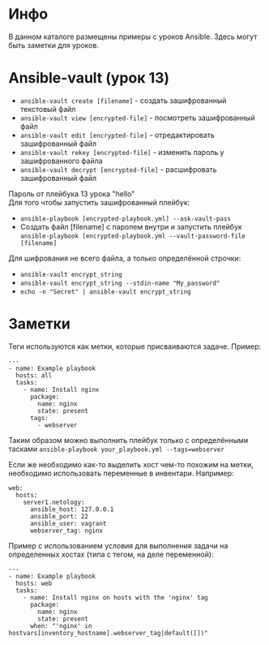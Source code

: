 # Инфо
В данном каталоге размещены примеры с уроков Ansible. Здесь могут быть заметки для уроков.
  
# Ansible-vault (урок 13)  
* ```ansible-vault create [filename]``` - создать зашифрованный текстовый файл
* ```ansible-vault view [encrypted-file]``` - посмотреть зашифрованный файл
* ```ansible-vault edit [encrypted-file]``` - отредактировать зашифрованный файл
* ```ansible-vault rekey [encrypted-file]``` - изменить пароль у зашифрованного файла
* ```ansible-vault decrypt [encrypted-file]``` - расшифровать зашифрованный файл

Пароль от плейбука 13 урока "hello"  
Для того чтобы запустить зашифрованный плейбук:  
* ```ansible-playbook [encrypted-playbook.yml] --ask-vault-pass```
* Создать файл [filename] с паролем внутри и запустить плейбук ```ansible-playbook [encrypted-playbook.yml --vault-password-file [filename]```  
  
Для шифрования не всего файла, а только определённой строчки:  
* ```ansible-vault encrypt_string```
* ```ansible-vault encrypt_string --stdin-name "My_password"```
* ```echo -n "Secret" | ansible-vault encrypt_string```
  
# Заметки
Теги используются как метки, которые присваиваются задаче. Пример:  
```
---
- name: Example playbook
  hosts: all
  tasks:
    - name: Install nginx
      package:
        name: nginx
        state: present
      tags:
        - webserver
```  
Таким образом можно выполнить плейбук только с определёнными тасками ```ansible-playbook your_playbook.yml --tags=webserver```  
  
Если же необходимо как-то выделить хост чем-то похожим на метки, необходимо использовать переменные в инвентари. Например:  
```
web:
  hosts:
    server1.netology:
      ansible_host: 127.0.0.1
      ansible_port: 22
      ansible_user: vagrant
      webserver_tag: nginx
```  
Пример с использованием условия для выполнения задачи на определенных хостах (типа с тегом, на деле переменной):  
```
---
- name: Example playbook
  hosts: web
  tasks:
    - name: Install nginx on hosts with the 'nginx' tag
      package:
        name: nginx
        state: present
      when: "'nginx' in hostvars[inventory_hostname].webserver_tag|default([])"
```  
